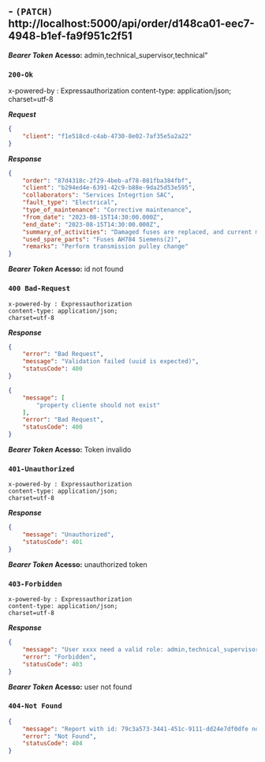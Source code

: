 
## - `(PATCH)` http://localhost:5000/api/order/d148ca01-eec7-4948-b1ef-fa9f951c2f51

***Bearer Token***
**Acesso:** admin,technical_supervisor,technical"

### `200-Ok`

x-powered-by : Expressauthorization
content-type: application/json; 
charset=utf-8

***Request***
```json
{
    "client": "f1e518cd-c4ab-4730-8e02-7af35e5a2a22"
}
```

***Response***
```json
{
    "order": "87d4318c-2f29-4beb-af78-081fba384fbf",
    "client": "b294ed4e-6391-42c9-b88e-9da25d53e595",
    "collaborators": "Services Integrtion SAC",
    "fault_type": "Electrical",
    "type_of_maintenance": "Corrective maintenance",
    "from_date": "2023-08-15T14:30:00.000Z",
    "end_date": "2023-08-15T14:30:00.000Z",
    "summary_of_activities": "Damaged fuses are replaced, and current measurement is performed.",
    "used_spare_parts": "Fuses AH784 Siemens(2)",
    "remarks": "Perform transmission pulley change"
}
```
***Bearer Token***
**Acesso:** id not found

### `400 Bad-Request`
```
x-powered-by : Expressauthorization
content-type: application/json; 
charset=utf-8
```

***Response***
```json
{
    "error": "Bad Request",
    "message": "Validation failed (uuid is expected)",
    "statusCode": 400
}

{
    "message": [
        "property cliente should not exist"
    ],
    "error": "Bad Request",
    "statusCode": 400
}
```

***Bearer Token***
**Acesso:** Token invalido

### `401-Unauthorized`
```
x-powered-by : Expressauthorization
content-type: application/json; 
charset=utf-8
```

***Response***
```json
{
    "message": "Unauthorized",
    "statusCode": 401
}
```

***Bearer Token***
**Acesso:** unauthorized token

### `403-Forbidden`
```
x-powered-by : Expressauthorization
content-type: application/json; 
charset=utf-8
```

***Response***
```json
{
    "message": "User xxxx need a valid role: admin,technical_supervisor,technical",
    "error": "Forbidden",
    "statusCode": 403
}
```
***Bearer Token***
**Acesso:** user not found

### `404-Not Found`

```json
{
    "message": "Report with id: 79c3a573-3441-451c-9111-dd24e7df0dfe not found",
    "error": "Not Found",
    "statusCode": 404
}
```


